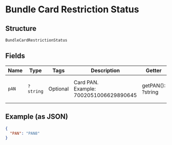 
# Bundle Card Restriction Status

## Structure

`BundleCardRestrictionStatus`

## Fields

| Name | Type | Tags | Description | Getter | Setter |
|  --- | --- | --- | --- | --- | --- |
| `pAN` | `?string` | Optional | Card PAN.<br>Example: 7002051006629890645 | getPAN(): ?string | setPAN(?string pAN): void |

## Example (as JSON)

```json
{
  "PAN": "PAN8"
}
```

